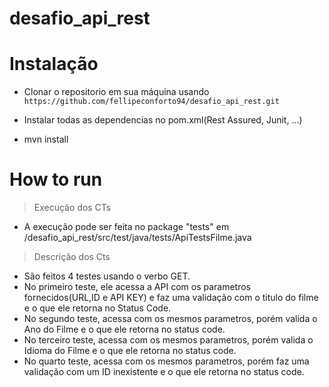 # desafio_api_rest

# Instalação

- Clonar o repositorio em sua máquina usando `https://github.com/fellipeconforto94/desafio_api_rest.git`

- Instalar todas as dependencias no pom.xml(Rest Assured, Junit, ...)

- mvn install

# How to run

> Execução dos CTs
- A execução pode ser feita no package "tests" em /desafio_api_rest/src/test/java/tests/ApiTestsFilme.java

> Descrição dos Cts
- São feitos 4 testes usando o verbo GET.
- No primeiro teste, ele acessa a API com os parametros fornecidos(URL,ID e API KEY) e faz uma validação com o titulo do filme e o que ele retorna no Status Code.
- No segundo teste, acessa com os mesmos parametros, porém valida o Ano do Filme e o que ele retorna no status code.
- No terceiro teste, acessa com os mesmos parametros, porém valida o Idioma do Filme e o que ele retorna no status code.
- No quarto teste, acessa com os mesmos parametros, porém faz uma validação com um ID inexistente e o que ele retorna no status code.

